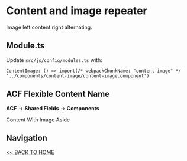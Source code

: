 # Content and image repeater

Image left content right alternating.

## Module.ts

Update `src/js/config/modules.ts` with:

`ContentImage: () => import(/* webpackChunkName: "content-image" */ '../components/content-image/content-image.component')`

## ACF Flexible Content Name

**ACF** -> **Shared Fields** -> **Components**

Content With Image Aside

## Navigation

[<< BACK TO HOME](../README.md)
